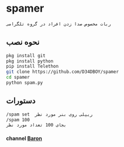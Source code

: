 # spamer
```bash
ربات مخصوص صدا زدن افراد در گروه تلگرامی
```
## نحوه نصب
```bash
pkg install git
pkg install python
pip install Telethon
git clone https://github.com/D34DBOY/spamer
cd spamer
python spam.py
```
## دستورات
```bash
/spam set  ریپلی روی بنر مورد نظر 
/spam 100 
بجای 100 تعداد مورد نظر 
```
#### channel      [Baron](https://telegram.me/baron)

